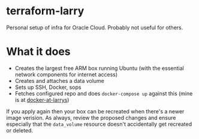 # terraform-larry

Personal setup of infra for Oracle Cloud. Probably not useful for others.

# What it does

- Creates the largest free ARM box running Ubuntu (with the essential network components for internet access)
- Creates and attaches a data volume
- Sets up SSH, Docker, sops
- Fetches configured repo and does `docker-compose up` against this (mine is at [docker-at-larrys](https://github.com/jonohill/docker-at-larrys))

If you apply again then your box can be recreated when there's a newer image verision. As always, review the proposed changes and ensure especially that the `data_volume` resource doesn't accidentally get recreated or deleted.
